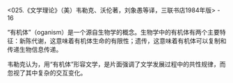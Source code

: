 <025.《文学理论》（美）韦勒克、沃伦著，刘象愚等译，三联书店1984年版> - 16

“有机体”（oganism）是一个源自生物学的概念。生物学中的有机体有两个主要特征：新陈代谢，这意味着有机体生命的有限性；遗传，这意味着有机体可以复制和传递生物信息传递。

韦勒克认为，用“有机体”形容文学，是片面强调了文学发展过程中的共性规律，而忽视了其中复杂的交互变化。